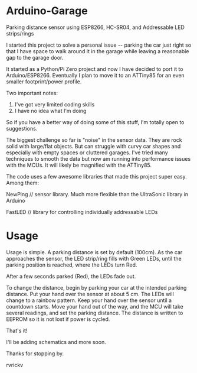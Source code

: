 # Arduino-Garage
Parking distance sensor using ESP8266, HC-SR04, and Addressable LED strips/rings

I started this project to solve a personal issue -- parking the car just right so that I have space to walk around it in the garage while leaving a reasonable gap to the garage door.

It started as a Python/Pi Zero project and now I have decided to port it to Arduino/ESP8266. Eventually I plan to move it to an ATTiny85 for an even smaller footprint/power profile.

Two important notes:
1) I've got very limited coding skills
2) I have no idea what I'm doing

So if you have a better way of doing some of this stuff, I'm totally open to suggestions.

The biggest challenge so far is "noise" in the sensor data. They are rock solid with large/flat objects. But can struggle with curvy car shapes and especially with empty spaces or cluttered garages. I've tried many techniques to smooth the data but now am running into performance issues with the MCUs. It will likely be magnified with the ATTiny85.

The code uses a few awesome libraries that made this project super easy. Among them:

NewPing   // sensor library. Much more flexible than the UltraSonic library in Arduino

FastLED   // library for controlling individually addressable LEDs

<H1>Usage</h1>

Usage is simple. A parking distance is set by default (100cm). As the car approaches the sensor, the LED strip/ring fills with Green LEDs, until the parking position is reached, where the LEDs turn Red.

After a few seconds parked (Red), the LEDs fade out.

To change the distance, begin by parking your car at the intended parking distance. Put your hand over the sensor at about 5 cm. The LEDs will change to a rainbow pattern. Keep your hand over the sensor until a countdown starts. Move your hand out of the way, and the MCU will take several readings, and set the parking distance. The distance is written to EEPROM so it is not lost if power is cycled.

That's it!

I'll be adding schematics and more soon.

Thanks for stopping by.

rvrickv
